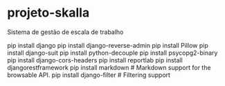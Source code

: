 # projeto-skalla
Sistema de gestão de escala de trabalho

pip install django
pip install django-reverse-admin
pip install Pillow
pip install django-suit
pip install python-decouple
pip install psycopg2-binary
pip install django-cors-headers
pip install reportlab
pip install djangorestframework
pip install markdown       # Markdown support for the browsable API.
pip install django-filter  # Filtering support
